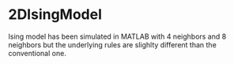 # 2DIsingModel
Ising model has been simulated in MATLAB with 4 neighbors and 8 neighbors but the underlying rules are slighlty different than the conventional one.
